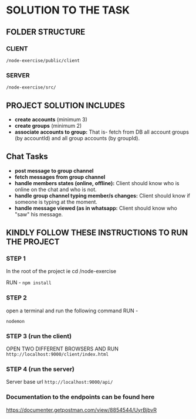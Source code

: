 # SOLUTION TO THE TASK

## FOLDER STRUCTURE

### CLIENT
`/node-exercise/public/client`

### SERVER
`/node-exercise/src/`

## PROJECT SOLUTION INCLUDES

- **create accounts** (minimum 3)
- **create groups** (minimum 2)
- **associate accounts to group:** That is- fetch from DB all account groups (by accountId) and all group accounts (by groupId).

## Chat Tasks

- **post message to group channel**
- **fetch messages from group channel**
- **handle members states (online, offline):** Client should know who is online on the chat and who is not.
- **handle group channel typing member/s changes:** Client should know if someone is typing at the moment.
- **handle message viewed (as in whatsapp:** Client should know who "saw" his message.

## KINDLY FOLLOW THESE INSTRUCTIONS TO RUN THE PROJECT

### STEP 1
In the root of the project ie cd /node-exercise

RUN  - `npm install`

### STEP 2
open a terminal and run the following command RUN  - 

`nodemon`

### STEP 3 (run the client)
OPEN TWO DIFFERENT BROWSERS AND RUN   
`http://localhost:9000/client/index.html`

### STEP 4 (run the server)
Server base url
`http://localhost:9000/api/`

### Documentation to the endpoints can be found here
https://documenter.getpostman.com/view/8854544/UyrBjbvR
